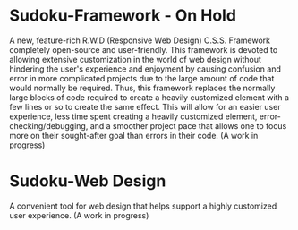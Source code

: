 # Sudoku-Framework - On Hold
  A new, feature-rich R.W.D (Responsive Web Design) C.S.S. Framework completely open-source and user-friendly. This framework is devoted to allowing extensive customization in the world of web design without hindering the user's experience and enjoyment by causing confusion and error in more complicated projects due to the large amount of code that would normally be required. Thus, this framework replaces the normally large blocks of code required to create a heavily customized element with a few lines or so to create the same effect. This will allow for an easier user experience, less time spent creating a heavily customized element, error-checking/debugging, and a smoother project pace that allows one to focus more on their sought-after goal than errors in their code.
  (A work in progress)

# Sudoku-Web Design
  A convenient tool for web design that helps support a highly customized user experience.
  (A work in progress)
